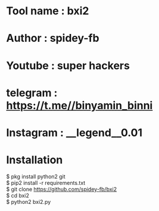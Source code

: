 # Tool name : bxi2
# Author : spidey-fb
# Youtube : super hackers
# telegram : https://t.me//binyamin_binni
# Instagram : __legend__0.01

# Installation
$ pkg install python2 git <br>
$ pip2 install -r requirements.txt <br>
$ git clone https://github.com/spidey-fb/bxi2 <br>
$ cd bxi2 <br>
$ python2 bxi2.py<br>

